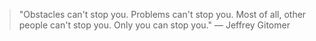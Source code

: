 > "Obstacles can't stop you. Problems can't stop you. Most of all, other people can't stop you. Only you can stop you." — Jeffrey Gitomer
